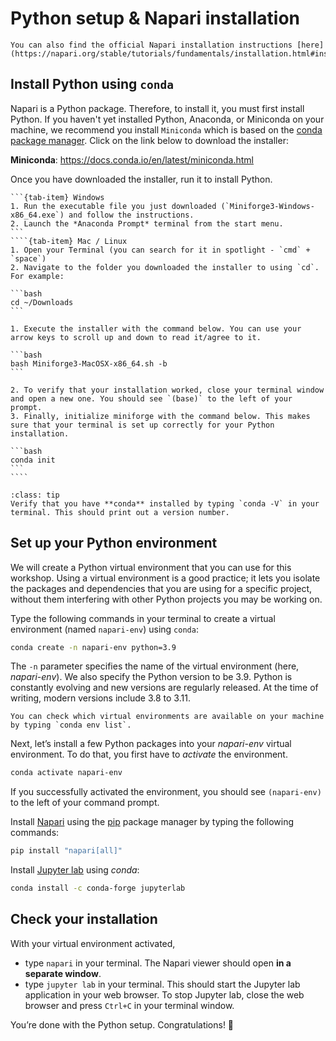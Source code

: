 # Python setup & Napari installation

```{note}
You can also find the official Napari installation instructions [here](https://napari.org/stable/tutorials/fundamentals/installation.html#installation).
```

## Install Python using `conda`

Napari is a Python package. Therefore, to install it, you must first install Python. If you haven't yet installed Python, Anaconda, or Miniconda on your machine, we recommend you install `Miniconda` which is based on the [conda package manager](https://docs.conda.io/en/latest/). Click on the link below to download the installer:

**Miniconda**: https://docs.conda.io/en/latest/miniconda.html

Once you have downloaded the installer, run it to install Python.

`````{tab-set}
```{tab-item} Windows
1. Run the executable file you just downloaded (`Miniforge3-Windows-x86_64.exe`) and follow the instructions.
2. Launch the *Anaconda Prompt* terminal from the start menu.
```
````{tab-item} Mac / Linux
1. Open your Terminal (you can search for it in spotlight - `cmd` + `space`)
2. Navigate to the folder you downloaded the installer to using `cd`. For example:

```bash
cd ~/Downloads
```

1. Execute the installer with the command below. You can use your arrow keys to scroll up and down to read it/agree to it.

```bash
bash Miniforge3-MacOSX-x86_64.sh -b
```

2. To verify that your installation worked, close your terminal window and open a new one. You should see `(base)` to the left of your prompt.
3. Finally, initialize miniforge with the command below. This makes sure that your terminal is set up correctly for your Python installation.

```bash
conda init
```
````
`````

```{admonition} Verify your installation
:class: tip
Verify that you have **conda** installed by typing `conda -V` in your terminal. This should print out a version number.
```

## Set up your Python environment

We will create a Python virtual environment that you can use for this workshop. Using a virtual environment is a good practice; it lets you isolate the packages and dependencies that you are using for a specific project, without them interfering with other Python projects you may be working on.

Type the following commands in your terminal to create a virtual environment (named `napari-env`) using `conda`:

```bash
conda create -n napari-env python=3.9
```

The `-n` parameter specifies the name of the virtual environment (here, *napari-env*). We also specify the Python version to be 3.9. Python is constantly evolving and new versions are regularly released. At the time of writing, modern versions include 3.8 to 3.11.

```{tip}
You can check which virtual environments are available on your machine by typing `conda env list`.
```

Next, let’s install a few Python packages into your *napari-env* virtual environment. To do that, you first have to *activate* the environment.

```bash
conda activate napari-env
```

If you successfully activated the environment, you should see `(napari-env)` to the left of your command prompt.

Install [Napari](https://napari.org/stable/) using the [pip](https://pip.pypa.io/en/stable/) package manager by typing the following commands:

```bash
pip install "napari[all]"
```

Install [Jupyter lab](https://jupyter.org/) using *conda*:

```bash
conda install -c conda-forge jupyterlab
```

## Check your installation

With your virtual environment activated,

- type `napari` in your terminal. The Napari viewer should open **in a separate window**.
- type `jupyter lab` in your terminal. This should start the Jupyter lab application in your web browser. To stop Jupyter lab, close the web browser and press `Ctrl+C` in your terminal window.

You’re done with the Python setup. Congratulations! 🙌
